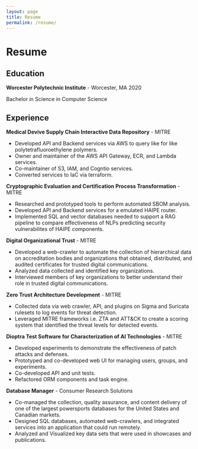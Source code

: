 ```yaml
---
layout: page
title: Resume
permalink: /resume/
---
```


# Resume

## Education

**Worcester Polytechnic Institute** - Worcester, MA 2020

Bachelor in Science in Computer Science

## Experience

**Medical Devive Supply Chain Interactive Data Repository** - MITRE

- Developed API and Backend services via AWS to query like for like polytetrafluoroethylene polymers.
- Owner and maintainer of the AWS API Gateway, ECR, and Lambda services.
- Co-maintainer of S3, IAM, and Cogntio services.
- Converted services to IaC via terraform.

**Cryptographic Evaluation and Certification Process Transformation** - MITRE

- Researched and prototyped tools to perform automated SBOM analysis.
- Developed API and Backend services for a emulated HAIPE router.
- Implemented SQL and vector databases needed to support a RAG pipeline to compare effectiveness of NLPs predicting security vulnerabilites of HAIPE components.

**Digital Organizational Trust** - MITRE

- Developed a web-crawler to automate the collection of hierarchical data on accreditation bodies and organizations that obtained, distributed, and audited certificates for trusted digital communications.
- Analyzed data collected and identified key organizations.
- Interviewed members of key organizations to better understand their role in trusted digital communications.

**Zero Trust Architecture Development** - MITRE

- Collected data via web crawler, API, and plugins on Sigma and Suricata rulesets to log events for threat detection.
- Leveraged MITRE frameworks i.e. ZTA and ATT&CK to create a scoring system that identified the threat levels for detected events.

**Dioptra Test Software for Characterization of AI Technologies** - MITRE

- Developed experiments to demonstrate the effectiveness of patch attacks and defenses.
- Prototyped and co-developed web UI for managing users, groups, and experiments.
- Co-developed API and unit tests.
- Refactored ORM components and task engine.

**Database Manager** - Consumer Research Solutions

- Co-managed the collection, quality assurance, and content delivery of one of the largest powersports databases for the United States and Canadian markets.
- Designed SQL databases, automated web-crawlers, and integrated services into an application that could run remotely.
- Analyzed and Visualized key data sets that were used in showcases and publications.